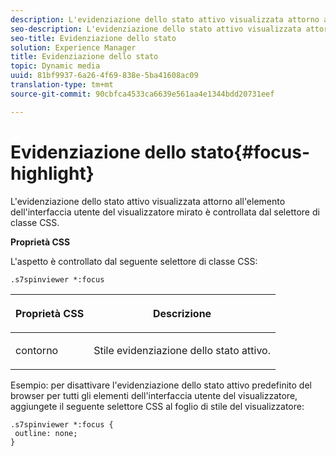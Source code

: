```yaml
---
description: L'evidenziazione dello stato attivo visualizzata attorno all'elemento dell'interfaccia utente del visualizzatore mirato è controllata dal selettore di classe CSS.
seo-description: L'evidenziazione dello stato attivo visualizzata attorno all'elemento dell'interfaccia utente del visualizzatore mirato è controllata dal selettore di classe CSS.
seo-title: Evidenziazione dello stato
solution: Experience Manager
title: Evidenziazione dello stato
topic: Dynamic media
uuid: 81bf9937-6a26-4f69-838e-5ba41608ac09
translation-type: tm+mt
source-git-commit: 90cbfca4533ca6639e561aa4e1344bdd20731eef

---
```



# Evidenziazione dello stato{#focus-highlight}

L&#39;evidenziazione dello stato attivo visualizzata attorno all&#39;elemento dell&#39;interfaccia utente del visualizzatore mirato è controllata dal selettore di classe CSS.

<!--<a id="section_061E550C1C1D4DB2BD663A898895B38C"></a>-->

**Proprietà CSS**

L&#39;aspetto è controllato dal seguente selettore di classe CSS:

```
.s7spinviewer *:focus
```

<table id="table_94EE3F5BBE4547C0B4943471CEE7EDE4"> 
 <thead> 
  <tr> 
   <th colname="col1" class="entry"> <p> Proprietà CSS </p> </th> 
   <th colname="col2" class="entry"> <p>Descrizione </p> </th> 
  </tr> 
 </thead>
 <tbody> 
  <tr> 
   <td colname="col1"> <p> <span class="codeph"> contorno </span> </p> </td> 
   <td colname="col2"> <p>Stile evidenziazione dello stato attivo. </p> </td> 
  </tr> 
 </tbody> 
</table>

Esempio: per disattivare l&#39;evidenziazione dello stato attivo predefinito del browser per tutti gli elementi dell&#39;interfaccia utente del visualizzatore, aggiungete il seguente selettore CSS al foglio di stile del visualizzatore:

```
.s7spinviewer *:focus { 
 outline: none; 
}
```

